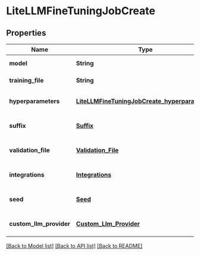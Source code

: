 # LiteLLMFineTuningJobCreate
## Properties

| Name | Type | Description | Notes |
|------------ | ------------- | ------------- | -------------|
| **model** | **String** |  | [default to null] |
| **training\_file** | **String** |  | [default to null] |
| **hyperparameters** | [**LiteLLMFineTuningJobCreate_hyperparameters**](LiteLLMFineTuningJobCreate_hyperparameters.md) |  | [optional] [default to null] |
| **suffix** | [**Suffix**](Suffix.md) |  | [optional] [default to null] |
| **validation\_file** | [**Validation_File**](Validation_File.md) |  | [optional] [default to null] |
| **integrations** | [**Integrations**](Integrations.md) |  | [optional] [default to null] |
| **seed** | [**Seed**](Seed.md) |  | [optional] [default to null] |
| **custom\_llm\_provider** | [**Custom_Llm_Provider**](Custom_Llm_Provider.md) |  | [optional] [default to null] |

[[Back to Model list]](../README.md#documentation-for-models) [[Back to API list]](../README.md#documentation-for-api-endpoints) [[Back to README]](../README.md)

